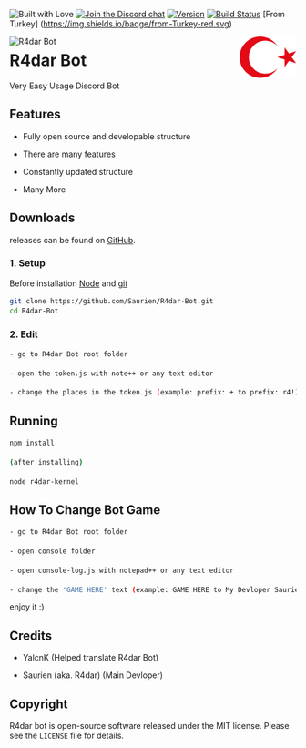 ![Built with Love](https://camo.githubusercontent.com/bef1253aea8dd72392b8da01d7e24ecf190a35bc/687474703a2f2f666f7274686562616467652e636f6d2f696d616765732f6261646765732f6275696c742d776974682d6c6f76652e737667)
[![Join the Discord chat](https://img.shields.io/badge/discord-r4darhub-738adb.svg)](https://discord.gg/mv2RzYW)
[![Version](https://img.shields.io/badge/version-0.1.2%20(Release%207)-red.svg)](https://github.com/Saurien/New-Bot/releases/tag/0.1.2)
[![Build Status](https://travis-ci.org/Saurien/R4dar-Bot.svg?branch=master)](https://travis-ci.org/Saurien/R4dar-Bot)
[From Turkey] (https://img.shields.io/badge/from-Turkey-red.svg)


<img align="right" alt="From Turkey" width="100" src="./data/logo/turkey.png">
<img align="left" alt="R4dar Bot" width="200" src="./data/logo/logo.png">

# R4dar Bot

Very Easy Usage Discord Bot 

## Features
- Fully open source and developable structure

- There are many features

- Constantly updated structure
  
- Many More

## Downloads
releases can be found on [GitHub](https://github.com/Saurien/New-Bot/releases).

### 1. Setup
Before installation [Node](https://nodejs.org/en/download) and [git](https://git-scm.com/downloads)

```sh
git clone https://github.com/Saurien/R4dar-Bot.git
cd R4dar-Bot
```

### 2. Edit

```sh
- go to R4dar Bot root folder 

- open the token.js with note++ or any text editor

- change the places in the token.js (example: prefix: + to prefix: r4!)
```

## Running

```sh
npm install

(after installing)

node r4dar-kernel
```

## How To Change Bot Game

```sh
- go to R4dar Bot root folder

- open console folder

- open console-log.js with notepad++ or any text editor

- change the 'GAME HERE' text (example: GAME HERE to My Devloper Saurien)
```

enjoy it :)

## Credits

 * YalcnK (Helped translate R4dar Bot)
 
 * Saurien (aka. R4dar) (Main Devloper)

## Copyright

R4dar bot is open-source software released under the MIT license. Please see
the `LICENSE` file for details.
